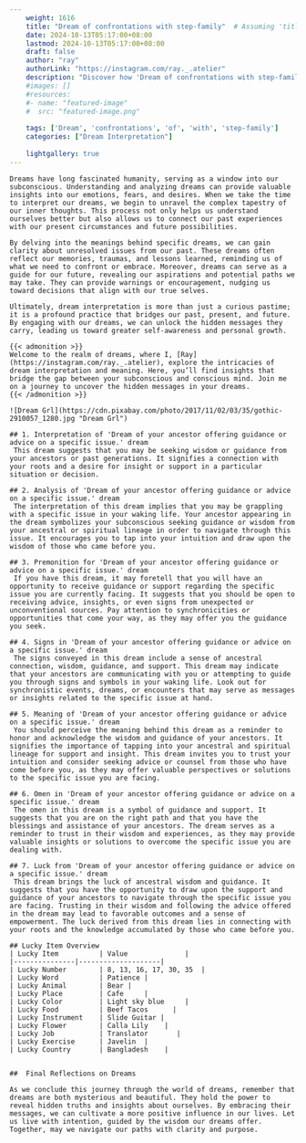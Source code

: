 ```yaml
---
    weight: 1616
    title: "Dream of confrontations with step-family"  # Assuming 'title' column exists
    date: 2024-10-13T05:17:00+08:00
    lastmod: 2024-10-13T05:17:00+08:00
    draft: false
    author: "ray"
    authorLink: "https://instagram.com/ray._.atelier"
    description: "Discover how 'Dream of confrontations with step-family' can interpret your future and uncover its significant meanings in your life."
    #images: []
    #resources:
    #- name: "featured-image"
    #  src: "featured-image.png"
    
    tags: ['Dream', 'confrontations', 'of', 'with', 'step-family']
    categories: ["Dream Interpretation"]
    
    lightgallery: true
---
```

    
    Dreams have long fascinated humanity, serving as a window into our subconscious. Understanding and analyzing dreams can provide valuable insights into our emotions, fears, and desires. When we take the time to interpret our dreams, we begin to unravel the complex tapestry of our inner thoughts. This process not only helps us understand ourselves better but also allows us to connect our past experiences with our present circumstances and future possibilities.
    
    By delving into the meanings behind specific dreams, we can gain clarity about unresolved issues from our past. These dreams often reflect our memories, traumas, and lessons learned, reminding us of what we need to confront or embrace. Moreover, dreams can serve as a guide for our future, revealing our aspirations and potential paths we may take. They can provide warnings or encouragement, nudging us toward decisions that align with our true selves.
    
    Ultimately, dream interpretation is more than just a curious pastime; it is a profound practice that bridges our past, present, and future. By engaging with our dreams, we can unlock the hidden messages they carry, leading us toward greater self-awareness and personal growth.
    
    {{< admonition >}}
    Welcome to the realm of dreams, where I, [Ray](https://instagram.com/ray._.atelier), explore the intricacies of dream interpretation and meaning. Here, you’ll find insights that bridge the gap between your subconscious and conscious mind. Join me on a journey to uncover the hidden messages in your dreams.
    {{< /admonition >}}
    
    ![Dream Grl](https://cdn.pixabay.com/photo/2017/11/02/03/35/gothic-2910057_1280.jpg "Dream Grl")
    
    ## 1. Interpretation of 'Dream of your ancestor offering guidance or advice on a specific issue.' dream
     This dream suggests that you may be seeking wisdom or guidance from your ancestors or past generations. It signifies a connection with your roots and a desire for insight or support in a particular situation or decision.
    
    ## 2. Analysis of 'Dream of your ancestor offering guidance or advice on a specific issue.' dream
     The interpretation of this dream implies that you may be grappling with a specific issue in your waking life. Your ancestor appearing in the dream symbolizes your subconscious seeking guidance or wisdom from your ancestral or spiritual lineage in order to navigate through this issue. It encourages you to tap into your intuition and draw upon the wisdom of those who came before you.
    
    ## 3. Premonition for 'Dream of your ancestor offering guidance or advice on a specific issue.' dream
     If you have this dream, it may foretell that you will have an opportunity to receive guidance or support regarding the specific issue you are currently facing. It suggests that you should be open to receiving advice, insights, or even signs from unexpected or unconventional sources. Pay attention to synchronicities or opportunities that come your way, as they may offer you the guidance you seek.
    
    ## 4. Signs in 'Dream of your ancestor offering guidance or advice on a specific issue.' dream
     The signs conveyed in this dream include a sense of ancestral connection, wisdom, guidance, and support. This dream may indicate that your ancestors are communicating with you or attempting to guide you through signs and symbols in your waking life. Look out for synchronistic events, dreams, or encounters that may serve as messages or insights related to the specific issue at hand.
    
    ## 5. Meaning of 'Dream of your ancestor offering guidance or advice on a specific issue.' dream
     You should perceive the meaning behind this dream as a reminder to honor and acknowledge the wisdom and guidance of your ancestors. It signifies the importance of tapping into your ancestral and spiritual lineage for support and insight. This dream invites you to trust your intuition and consider seeking advice or counsel from those who have come before you, as they may offer valuable perspectives or solutions to the specific issue you are facing.
    
    ## 6. Omen in 'Dream of your ancestor offering guidance or advice on a specific issue.' dream
     The omen in this dream is a symbol of guidance and support. It suggests that you are on the right path and that you have the blessings and assistance of your ancestors. The dream serves as a reminder to trust in their wisdom and experiences, as they may provide valuable insights or solutions to overcome the specific issue you are dealing with.
    
    ## 7. Luck from 'Dream of your ancestor offering guidance or advice on a specific issue.' dream
     This dream brings the luck of ancestral wisdom and guidance. It suggests that you have the opportunity to draw upon the support and guidance of your ancestors to navigate through the specific issue you are facing. Trusting in their wisdom and following the advice offered in the dream may lead to favorable outcomes and a sense of empowerment. The luck derived from this dream lies in connecting with your roots and the knowledge accumulated by those who came before you.
    
    ## Lucky Item Overview
    | Lucky Item          | Value              |
    |---------------|--------------------|
    | Lucky Number        | 8, 13, 16, 17, 30, 35  |
    | Lucky Word          | Patience |
    | Lucky Animal        | Bear |
    | Lucky Place         | Cafe     |
    | Lucky Color         | Light sky blue     |
    | Lucky Food          | Beef Tacos      |
    | Lucky Instrument    | Slide Guitar |
    | Lucky Flower        | Calla Lily    |
    | Lucky Job           | Translator       |
    | Lucky Exercise      | Javelin  |
    | Lucky Country       | Bangladesh    |
    
    
    ##  Final Reflections on Dreams
    
    As we conclude this journey through the world of dreams, remember that dreams are both mysterious and beautiful. They hold the power to reveal hidden truths and insights about ourselves. By embracing their messages, we can cultivate a more positive influence in our lives. Let us live with intention, guided by the wisdom our dreams offer. Together, may we navigate our paths with clarity and purpose.
    